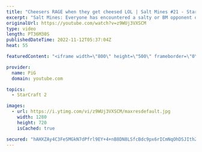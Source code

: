 ```yaml
---
title: "Cheesers RAGE when they get cheesed LOL | Salt Mines #21 - StarCraft 2"
excerpt: "Salt Mines: Everyone has encountered a salty or BM opponent on the StarCraft ladder before. UPLOAD YOUR REPLAY TO https://drop.sc/upload then send the link to RateMyStarCraft@gmail.com along with “Salt Mines” in the title + in the body of the email add your IGN & Rank & What happened in the game to make"
originalUrl: https://youtube.com/watch?v=z9WUj3VXSCM
type: video
length: PT36M30S
publishedDateTime: 2022-11-12T05:37:04Z
heat: 55

featuredContent: "<iframe width=\"800\" height=\"500\" frameborder=\"0\" src=\"https://www.youtube.com/embed/z9WUj3VXSCM\" allow=\"accelerometer; autoplay; encrypted-media; gyroscope; picture-in-picture\" allowfullscreen></iframe>"

provider:
  name: PiG
  domain: youtube.com

topics:
  - StarCraft 2

images:
  - url: https://i.ytimg.com/vi/z9WUj3VXSCM/maxresdefault.jpg
    width: 1280
    height: 720
    isCached: true

secured: "hAHXZAy4C3FeSMGkN7dPfrl9EY+4+nB8DN8LSfcBdc9px6rICmNqOhDSJIthZK5pJMBfVshu5/FfHNevfp77UyNGjexyHKBZfsgYEUMT1jaXkHI3y7lQpVo2AK7N52Gydtx4nSTYBfNwI28Bk0qm2lAynUGrXFCJJgybdjOrYDmdqQprkwwXxiep2nf3Gi4lScmQhpAOGWhW9wrsie/tL6DTdzgsouqGfLLZtcAsJYNaHpiHCQfN2HRYwG/3RiqLKAB83YF5MIcRjg0ULxc7IiFtJdqz0CGxjBLoqPh7LL4UwPIY5ZF/TcnzWsiV639EGIPu8I46RPE86VX6FfWAXvqOCddFFPjVEK24H1DabhRJP2JszbUC+VsC8LzLJTQwoUa0jrqLTfqjOvX5+8+iVxwBXSXvG36WfCW5QoxATG8=;JFdNAPXv0kLfvQtj1/4OSQ=="
---
```


